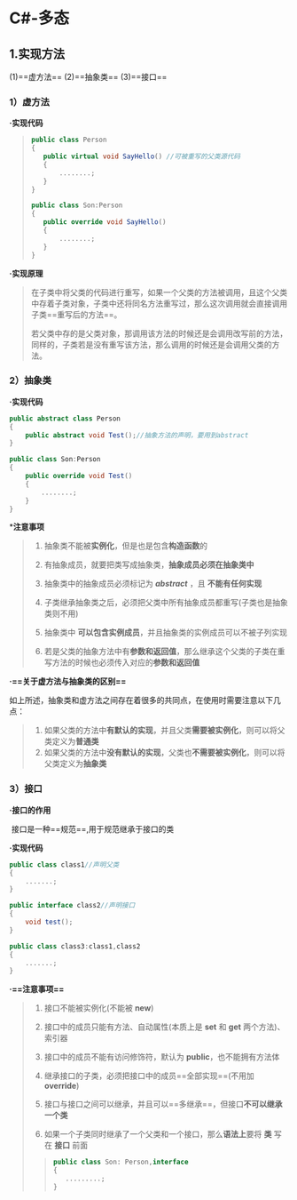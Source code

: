 # C#-多态



## 1.实现方法

(1)==虚方法==	(2)==抽象类==	(3)==接口==



### 1）虚方法

**·实现代码**

>~~~c#
>public class Person
>{
>    public virtual void SayHello() //可被重写的父类源代码
>    {
>        ........;
>    }
>}
>
>public class Son:Person
>{
>    public override void SayHello()
>    {
>        ........;
>    }
>}
>~~~



**·实现原理**

>​		在子类中将父类的代码进行重写，如果一个父类的方法被调用，且这个父类中存着子类对象，子类中还将同名方法重写过，那么这次调用就会直接调用子类==重写后的方法==。
>
>​		若父类中存的是父类对象，那调用该方法的时候还是会调用改写前的方法，同样的，子类若是没有重写该方法，那么调用的时候还是会调用父类的方法。



### 2）抽象类



**·实现代码**

~~~c#
public abstract class Person
{
    public abstract void Test();//抽象方法的声明，要用到abstract
}

public class Son:Person
{
    public override void Test()
    {
        ........;
    }
}
~~~

***注意事项**

>1. 抽象类不能被**实例化**，但是也是包含**构造函数**的
>
>2. 有抽象成员，就要把类写成抽象类，**抽象成员必须在抽象类中**
>
>3. 抽象类中的抽象成员必须标记为 ***abstract*** ，且 **不能有任何实现**
>
>4. 子类继承抽象类之后，必须把父类中所有抽象成员都重写(子类也是抽象类则不用)
>
>5. 抽象类中 **可以包含实例成员**，并且抽象类的实例成员可以不被子列实现
>
>6. 若是父类的抽象方法中有**参数和返回值**，那么继承这个父类的子类在重写方法的时候也必须传入对应的**参数和返回值**



**·==关于虚方法与抽象类的区别==**

​	如上所述，抽象类和虚方法之间存在着很多的共同点，在使用时需要注意以下几点：

>1. 如果父类的方法中**有默认的实现**，并且父类**需要被实例化**，则可以将父类定义为**普通类**
>2. 如果父类的方法中**没有默认的实现**，父类也**不需要被实例化**，则可以将父类定义为**抽象类**



### 3）接口



**·接口的作用**

​	接口是一种==规范==,用于规范继承于接口的类



**·实现代码**

~~~c#
public class class1//声明父类
{
    .......;
}

public interface class2//声明接口
{
    void test();
}

public class class3:class1,class2
{
    .......;
}
~~~

**·==注意事项==**

>1. 接口不能被实例化(不能被 **new**)
>
>2. 接口中的成员只能有方法、自动属性(本质上是 **set** 和 **get** 两个方法)、索引器
>
>3. 接口中的成员不能有访问修饰符，默认为 **public**，也不能拥有方法体
>
>4. 继承接口的子类，必须把接口中的成员==全部实现==(不用加 **override**)
>
>5. 接口与接口之间可以继承，并且可以==多继承==，但接口**不可以继承一个类**
>
>6. 如果一个子类同时继承了一个父类和一个接口，那么**语法上**要将 **类** 写在 **接口** 前面
>
>   >~~~c#
>   >public class Son: Person,interface
>   >{
>   >    .........;
>   >}
>   >~~~





